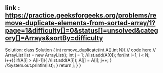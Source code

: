 ## link : https://practice.geeksforgeeks.org/problems/remove-duplicate-elements-from-sorted-array/1?page=1&difficulty[]=0&status[]=unsolved&category[]=Arrays&sortBy=difficulty

Solution: class Solution {
    int remove_duplicate(int A[],int N){
        // code here
       // ArrayList<Integer> list = new ArrayList<Integer>();
        int j = 1;
        //list.add(A[0]);
        for(int i=1; i < N; i++){
            if(A[i] > A[i-1]){
                //list.add(A[i]);
                A[j] = A[i];
                j++;
            }
            //System.out.println(list);
        }
        return j;
    }
}